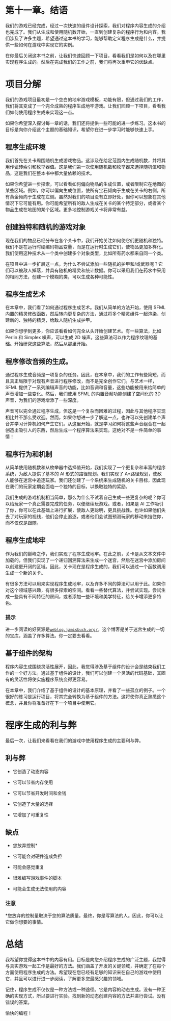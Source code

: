 # 第十一章。结语

我们的游戏已经完成，经过一次快速的组件设计探索，我们对程序内容生成的介绍也完成了。我们从生成和使用随机数开始，一直到创建复杂的程序行为和内容。我们涉及了许多主题，希望通过这本书的学习，能够帮助定义程序生成是什么，并提供一些如何在游戏中实现它的实例。

在你最后关闭这本书之前，让我们快速回顾一下项目，看看我们是如何以及在哪里实现程序生成的。然后在完成我们的工作之前，我们将再次重申它的优缺点。

# 项目分解

我们的游戏项目最初是一个空白的地牢游戏模板，功能有限，但通过我们的工作，我们将其变成了一个完全成熟的程序生成地牢游戏。让我们回顾一下项目，看看我们如何使用程序生成来实现这一点。

如果你希望深入探讨每一章的话，我们还将提供一些可能的进一步练习。这本书的目标是向你介绍这个主题的基础知识，希望你在进一步学习时能够快速上手。

## 程序生成环境

我们首先在关卡周围随机生成游戏物品。这涉及在给定范围内生成随机数，并将其用作瓷砖索引和枚举器值。这是我们第一次使用随机数和枚举器来选择随机值和物品，这是我们在整本书中都大量依赖的技术。

如果你希望进一步探索，可以看看如何偏向物品的生成位置，或者限制它在地图的某些区域。例如，你可以偏向生成位置，使所有宝石倾向于生成在关卡的右侧，所有黄金倾向于生成在左侧。虽然对我们的项目没有立即好处，但你可以想象在其他情况下它可能有用。你可能希望所有的敌人生成在关卡的某个特定部分，或者某个物品生成在地图的某个区域。更多地控制游戏关卡将非常有益。

## 创建独特和随机的游戏对象

现在我们的物品已经分布在各个关卡中，我们开始关注如何使它们更随机和独特。我们不是在运行时硬编码物品变量，而是在运行时生成它们，使物品更加多样化。我们使用这种技术从一个类中创建多个对象类型，比如所有药水都来自同一个类。

在项目中进一步扩展这一点，为什么不尝试添加一些随机的护甲和/或武器呢？它们可以被敌人掉落，并具有随机的精灵和统计数据。你可以采用我们在药水中采用的相同方法，创建一个模糊的类，可以生成各种可能性。

## 程序生成艺术

在本章中，我们看了如何通过程序生成艺术。我们从简单的方法开始，使用 SFML 内置的精灵修改函数，然后转向更复杂的方法，通过将多个精灵组件一起渲染，创建新的、独特的精灵，给敌人随机生成护甲。

如果你想学到更多，你应该看看如何完全从头开始创建艺术。有一些算法，比如 Perlin 和 Simplex 噪声，可以生成 2D 噪声。这些算法可以作为程序纹理的基础。开始研究这些算法，然后从那里开始。

## 程序修改音频的生成。

通过程序生成音频是一项复杂的任务。因此，在本章中，我们的工作有些简短，而且真正局限于对现有声音进行程序修改，而不是完全创作它们。与艺术一样，SFML 提供了一系列编辑声音的功能，比如音调和音量，这些功能被用来给简单的声音增加一些变化。然后，我们使用 SFML 的内置音频功能创建了空间化的 3D 声音，为我们的游戏增添了一些深度。

声音可以完全通过程序生成，但这是一个复杂而困难的过程，因此与其他程序实现相比并不那么受欢迎。然而，如果你想进一步了解这一点，也许可以先创建单个声音并学习计算机如何产生它们。从这里开始，就是学习如何将这些声音组合在一起创造出吸引人的东西，然后生成一个程序算法来实现。这绝对不是一件简单的事情！

## 程序行为和机制

从简单使用随机数和从枚举器中选择值开始，我们实现了一个更复杂和丰富的程序系统，为敌人提供了基本的 AI 形式的路径规划。我们实现了 A*路径规划，使敌人能够在迷宫中追逐玩家。我们还创建了一个系统来生成随机的关卡目标，因此现在我们的玩家定期会面临一个独特的目标，以换取独特的奖励。

我们生成的游戏机制相当简单，那么为什么不试着自己生成一些更复杂的呢？你可以给玩家一个真正需要完成的任务，以便继续玩游戏。或者，如果是 AI 工作吸引了你，你可以在此基础上进行扩展，使敌人更聪明，更具挑战性。也许如果他们失去了对玩家的视线，他们会停止追逐，或者他们会试图预测玩家的移动来挡住你，而不仅仅是跟随。

## 程序生成地牢

作为我们的巅峰之作，我们实现了程序生成地牢。在此之前，关卡是从文本文件中加载的，但我们实现了一个递归回溯算法来生成一个迷宫，然后在迷宫中添加房间以创建更开阔的区域。因此，关卡现在是程序生成的，我们可以通过一个函数调用生成一个新的关卡。

有很多方法可以用来实现程序生成地牢，以及许多不同的算法可以用于此。如果你对这个领域感兴趣，有很多探索的空间。看看一些替代算法，并尝试实现。尝试生成一些具有不同特征的房间，或者添加一些环境和美学特征，给关卡增添更多特色。

### 提示

进一步阅读的好资源是[`weblog.jamisbuck.org/`](http://weblog.jamisbuck.org/)。这个博客是关于迷宫生成的一切的宝库，涵盖了许多算法。你一定要去看看。

## 基于组件的架构

程序内容生成围绕灵活性展开，因此，我觉得涉及基于组件的设计会是结束我们工作的一个好方法。通过基于组件的设计，我们可以创建一个灵活的代码基础，其固有的灵活性将使实施程序系统变得更容易。

在本章中，我们介绍了基于组件的设计的基本原理，并看了一些孤立的例子。一个很好的练习是运行项目，将其完全转换为基于组件的方法。这将使你真正熟悉这个概念，并且你将准备好在下一个项目中使用它。

# 程序生成的利与弊

最后一次，让我们来看看在我们的游戏中使用程序生成的主要利与弊。

## 利与弊

+   它创造了动态内容

+   它可以节省内存使用

+   它可以节省开发时间和金钱

+   它创造了大量的选择

+   它增加了可重复性

## 缺点

+   您放弃控制*

+   它可能会对硬件造成负担

+   可能会感觉重复

+   很难编写游戏事件的脚本

+   可能会生成无法使用的内容

### 注意

*您放弃的控制量取决于您的算法质量。最终，你是写算法的人。因此，你可以让它做你想要的事情。

# 总结

我希望你觉得这本书中的内容有用。目标是向您介绍程序生成的广泛主题，我觉得与真实游戏一起工作是最好的方法。我们涵盖了开发的关键领域，并确定了在每个方面使用程序生成的方法。希望现在您已经有足够的知识来在自己的游戏中使用它，并且可以进行进一步阅读，了解更多您最感兴趣的领域。

记住，程序生成不仅仅是一种方法或一种途径。它是内容的动态生成。没有一种正确的实现方式，所以要进行实验。找到新的动态创建内容的方法并进行尝试。没有错误的答案。

愉快的编程！
